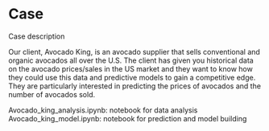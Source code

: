 # Case

Case description

Our client, Avocado King, is an avocado supplier that sells conventional and organic avocados all over the U.S. The client has given you historical data on the avocado prices/sales in the US market and they want to know how they could use this data and predictive models to gain a competitive edge. They are particularly interested in predicting the prices of avocados and the number of avocados sold.

Avocado_king_analysis.ipynb: notebook for data analysis
Avocado_king_model.ipynb: notebook for prediction and model building

